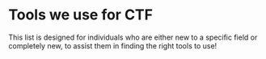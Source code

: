 # Tools we use for CTF
This list is designed for individuals who are either new to a specific field or completely new, to assist them in finding the right tools to use!